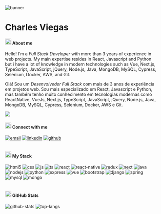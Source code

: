 <img src="https://github.com/Anmol-Baranwal/Cool-GIFs-For-GitHub/assets/74038190/d48893bd-0757-481c-8d7e-ba3e163feae7" alt="banner">

# Charles Viegas

#### <img src="https://user-images.githubusercontent.com/74038190/212259476-c8a7ce08-99d8-428b-9227-c938d77eb651.png" alt="hand" width="20px" height="20px" style="max-width: 100%;"> About me

<p>Hello! I'm a <em>Full Stack Developer</em> with more than 3 years of experience in web projects. My main expertise resides in React, Javascript and Python but i have a lot of knowledge in modern technologies such as Vue, Next.js, TypeScript, JavaScript, jQuery, Node.js, Java, MongoDB, MySQL, Cypress, Selenium, Docker, AWS, and Git.</p>

<p>Olá! Sou um <em>Desenvolvedor Full Stack</em> com mais de 3 anos de experiência em projetos web. Sou mais especializado em React, Javascript e Python, mas também tenho muito conhecimento em tecnologias modernas como ReactNative, VueJs, Next.js, TypeScript, JavaScript, jQuery, Node.js, Java, MongoDB, MySQL, Cypress, Selenium, Docker, AWS e Git.</p>

<img src="https://skillicons.dev/icons?i=react,python,js" />

#### <img src="https://user-images.githubusercontent.com/74038190/214644152-52f47eb3-5e31-4f47-8758-05c9468d5596.gif" alt="Hand" width="20px" height="20px" style="max-width: 100%;"> Connect with me

<div style="display: inline_block">
  <a href="mailto:charlesbrviegas@gmail.com"><img alt="email" src="https://img.shields.io/badge/-Email-%23404d59?style=for-the-badge&logo=microsoft-outlook&logoColor=23FFA3" /></a>
  <a href="https://www.linkedin.com/in/charlesbruviegas/" target="_blank"><img alt="linkedin" src="https://img.shields.io/badge/LinkedIn-%23404d59?style=for-the-badge&logo=linkedin&logoColor=23FFA3" /></a>
  <a href="https://github.com/CharlesBrun" target="_blank"><img alt="github" src="https://img.shields.io/badge/GitHub-%23404d59?style=for-the-badge&logo=github&logoColor=23FFA3" /></a>
</div><br/>

#### <img src="https://user-images.githubusercontent.com/74038190/206662607-d9e7591e-bbf9-42f9-9386-29efc927bc16.gif" width="20px" height="20px"> My Stack 

<div style="display: inline_block">
    <img alt="html5" src="https://img.shields.io/badge/HTML5-%23404d59?style=for-the-badge&logo=html5&logoColor=23FFA3" />
    <img alt="css" src="https://img.shields.io/badge/CSS3-%23404d59?style=for-the-badge&logo=css3&logoColor=23FFA3" />
    <img alt="js" src="https://img.shields.io/badge/JavaScript-%23404d59?style=for-the-badge&logo=javascript&logoColor=23FFA3" />
    <img alt="ts" src="https://img.shields.io/badge/TypeScript-%23404d59?style=for-the-badge&logo=typescript&logoColor=23FFA3" />
    <img alt="react" src="https://img.shields.io/badge/React-%23404d59?style=for-the-badge&logo=react&logoColor=23FFA3" />
    <img alt="react-native" src="https://img.shields.io/badge/React_Native-%23404d59?style=for-the-badge&logo=react&logoColor=23FFA3" />
    <img alt="redux" src="https://img.shields.io/badge/redux-%23404d59.svg?style=for-the-badge&logo=redux&logoColor=23FFA3" />
    <img alt="next" src="https://img.shields.io/badge/Next-%23404d59?style=for-the-badge&logo=next.js&logoColor=23FFA3" />
    <img alt="java" src="https://img.shields.io/badge/Java-%23404d59?style=for-the-badge&logo=openjdk&logoColor=23FFA3" />
    <img alt="nodejs" src="https://img.shields.io/badge/Node.js-%23404d59?style=for-the-badge&logo=node.js&logoColor=23FFA3" />
    <img alt="python" src="https://img.shields.io/badge/python-%23404d59?style=for-the-badge&logo=python&logoColor=23FFA3" />
    <img alt="express" src="https://img.shields.io/badge/express.js-%23404d59.svg?style=for-the-badge&logo=express&logoColor=23FFA3" />
    <img alt="vue" src="https://img.shields.io/badge/vuejs-%23404d59.svg?style=for-the-badge&logo=vuedotjs&logoColor=23FFA3" />
    <img alt="bootstrap" src="https://img.shields.io/badge/boostrap-%23404d59?style=for-the-badge&logo=bootstrap&logoColor=23FFA3" />
    <img alt="django" src="https://img.shields.io/badge/django-%23404d59.svg?style=for-the-badge&logo=django&logoColor=23FFA3" />
    <img alt="spring" src="https://img.shields.io/badge/spring-%23404d59.svg?style=for-the-badge&logo=spring&logoColor=23FFA3" />
    <img alt="mysql" src="https://img.shields.io/badge/MySQL-%23404d59?style=for-the-badge&logo=mysql&logoColor=23FFA3" />
    <img alt="mongo" src="https://img.shields.io/badge/MongoDB-%23404d59?style=for-the-badge&logo=mongodb&logoColor=23FFA3" />

</div><br/>

#### <img src="https://user-images.githubusercontent.com/74038190/216122041-518ac897-8d92-4c6b-9b3f-ca01dcaf38ee.png" alt="Fire" width="20px" height="20px" style="max-width: 100%;"> GitHub Stats

<div style="display: inline_block">
    <img alt="github-stats" src="https://github-readme-stats.vercel.app/api?username=CharlesBrun&theme=transparent&bg_color=23404d59&border_color=23FFA3&show_icons=true&hide_title=true&rank_icon=github&icon_color=23FFA3&title_color=23FFA3&text_color=FFFFFF&hide=prs" />
    <img alt="top-langs" src="https://github-readme-stats-git-masterrstaa-rickstaa.vercel.app/api/top-langs/?username=CharlesBrun&layout=compact&hide_title=true&bg_color=23404d59&border_color=23FFA3&title_color=FFFFFF&text_color=FFFFFF" />
</div><br/>

